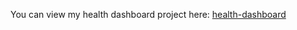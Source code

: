 You can view my health dashboard project here: [health-dashboard](health-dashboard-sigma.vercel.app)
